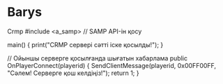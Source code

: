 # Barys
Crmp
#include <a_samp> // SAMP API-ін қосу

main() {
    print("CRMP сервері сәтті іске қосылды!");
}

// Ойыншы серверге қосылғанда шығатын хабарлама
public OnPlayerConnect(playerid) {
    SendClientMessage(playerid, 0x00FF00FF, "Сәлем! Серверге қош келдіңіз!");
    return 1;
}

